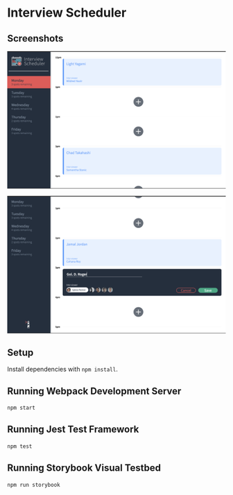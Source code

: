 # Interview Scheduler

## Screenshots
![1](https://github.com/Amohamed96/scheduler/blob/master/docs/Screen%20Shot%202021-12-17%20at%201.08.42%20AM.png?raw=true)

![2](https://github.com/Amohamed96/scheduler/blob/master/docs/Screen%20Shot%202021-12-17%20at%201.08.27%20AM.png?raw=true)


## Setup

Install dependencies with `npm install`.

## Running Webpack Development Server

```sh
npm start
```

## Running Jest Test Framework

```sh
npm test
```

## Running Storybook Visual Testbed

```sh
npm run storybook
```
